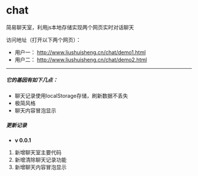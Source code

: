 # chat
简易聊天室，利用js本地存储实现两个网页实时对话聊天

访问地址（打开以下两个网页）：

- 用户一： http://www.liushuisheng.cn/chat/demo1.html
- 用户二： http://www.liushuisheng.cn/chat/demo2.html

****

##### 它的基因有如下几点：
- 聊天记录使用localStorage存储，刷新数据不丢失
- 极简风格
- 聊天内容冒泡显示

##### 更新记录
- **v 0.0.1**

1. 新增聊天室主要代码
2. 新增清除聊天记录功能
3. 新增聊天内容冒泡显示